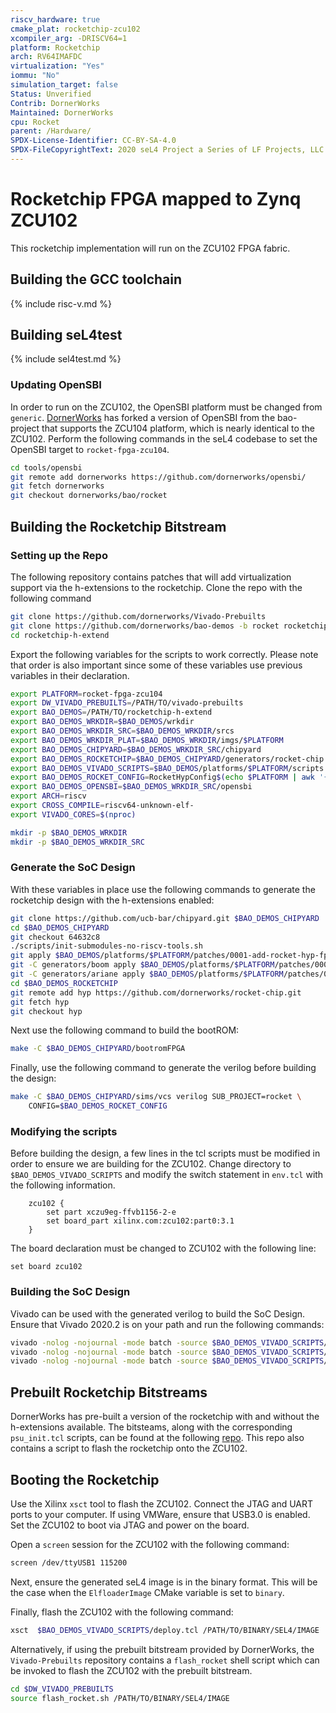```yaml
---
riscv_hardware: true
cmake_plat: rocketchip-zcu102
xcompiler_arg: -DRISCV64=1
platform: Rocketchip
arch: RV64IMAFDC
virtualization: "Yes"
iommu: "No"
simulation_target: false
Status: Unverified
Contrib: DornerWorks
Maintained: DornerWorks
cpu: Rocket
parent: /Hardware/
SPDX-License-Identifier: CC-BY-SA-4.0
SPDX-FileCopyrightText: 2020 seL4 Project a Series of LF Projects, LLC.
---
```

# Rocketchip FPGA mapped to Zynq ZCU102

This rocketchip implementation will run on the ZCU102 FPGA fabric.

## Building the GCC toolchain

{% include risc-v.md %}

## Building seL4test

{% include sel4test.md %}

### Updating OpenSBI

In order to run on the ZCU102, the OpenSBI platform must be changed from `generic`.
[DornerWorks](https://github.com/dornerworks/opensbi/tree/bao/rocket) has forked a version of
OpenSBI from the bao-project that supports the ZCU104 platform, which is nearly identical to the
ZCU102. Perform the following commands in the seL4 codebase to set the OpenSBI target to
`rocket-fpga-zcu104`.

```sh
cd tools/opensbi
git remote add dornerworks https://github.com/dornerworks/opensbi/
git fetch dornerworks
git checkout dornerworks/bao/rocket
```

## Building the Rocketchip Bitstream

### Setting up the Repo

The following repository contains patches that will add virtualization support via the h-extensions
to the rocketchip. Clone the repo with the following command

```sh
git clone https://github.com/dornerworks/Vivado-Prebuilts
git clone https://github.com/dornerworks/bao-demos -b rocket rocketchip-h-extend
cd rocketchip-h-extend
```

Export the following variables for the scripts to work correctly. Please note that order is also
important since some of these variables use previous variables in their declaration.

```sh
export PLATFORM=rocket-fpga-zcu104
export DW_VIVADO_PREBUILTS=/PATH/TO/vivado-prebuilts
export BAO_DEMOS=/PATH/TO/rocketchip-h-extend
export BAO_DEMOS_WRKDIR=$BAO_DEMOS/wrkdir
export BAO_DEMOS_WRKDIR_SRC=$BAO_DEMOS_WRKDIR/srcs
export BAO_DEMOS_WRKDIR_PLAT=$BAO_DEMOS_WRKDIR/imgs/$PLATFORM
export BAO_DEMOS_CHIPYARD=$BAO_DEMOS_WRKDIR_SRC/chipyard
export BAO_DEMOS_ROCKETCHIP=$BAO_DEMOS_CHIPYARD/generators/rocket-chip
export BAO_DEMOS_VIVADO_SCRIPTS=$BAO_DEMOS/platforms/$PLATFORM/scripts
export BAO_DEMOS_ROCKET_CONFIG=RocketHypConfig$(echo $PLATFORM | awk '{split($0,A,"-"); print A[length(A)]}')
export BAO_DEMOS_OPENSBI=$BAO_DEMOS_WRKDIR_SRC/opensbi
export ARCH=riscv
export CROSS_COMPILE=riscv64-unknown-elf-
export VIVADO_CORES=$(nproc)

mkdir -p $BAO_DEMOS_WRKDIR
mkdir -p $BAO_DEMOS_WRKDIR_SRC
```

### Generate the SoC Design

With these variables in place use the following commands to generate the rocketchip design with the
h-extensions enabled:

```sh
git clone https://github.com/ucb-bar/chipyard.git $BAO_DEMOS_CHIPYARD
cd $BAO_DEMOS_CHIPYARD
git checkout 64632c8
./scripts/init-submodules-no-riscv-tools.sh
git apply $BAO_DEMOS/platforms/$PLATFORM/patches/0001-add-rocket-hyp-fpga-support.patch
git -C generators/boom apply $BAO_DEMOS/platforms/$PLATFORM/patches/0001-boom-add-usehyp-option.patch
git -C generators/ariane apply $BAO_DEMOS/platforms/$PLATFORM/patches/0001-ariane-add-usehyp-option.patch
cd $BAO_DEMOS_ROCKETCHIP
git remote add hyp https://github.com/dornerworks/rocket-chip.git
git fetch hyp
git checkout hyp
```

Next use the following command to build the bootROM:

```sh
make -C $BAO_DEMOS_CHIPYARD/bootromFPGA
```

Finally, use the following command to generate the verilog before building the design:

```sh
make -C $BAO_DEMOS_CHIPYARD/sims/vcs verilog SUB_PROJECT=rocket \
    CONFIG=$BAO_DEMOS_ROCKET_CONFIG
```

### Modifying the scripts

Before building the design, a few lines in the tcl scripts must be modified in order to ensure we
are building for the ZCU102. Change directory to `$BAO_DEMOS_VIVADO_SCRIPTS` and modify the switch
statement in `env.tcl` with the following information.

```
    zcu102 {
        set part xczu9eg-ffvb1156-2-e
        set board_part xilinx.com:zcu102:part0:3.1
    }
```

The board declaration must be changed to ZCU102 with the following line:

```
set board zcu102
```

### Building the SoC Design

Vivado can be used with the generated verilog to build the SoC Design. Ensure that Vivado 2020.2 is
on your path and run the following commands:

```sh
vivado -nolog -nojournal -mode batch -source $BAO_DEMOS_VIVADO_SCRIPTS/create_ip.tcl
vivado -nolog -nojournal -mode batch -source $BAO_DEMOS_VIVADO_SCRIPTS/create_design.tcl
vivado -nolog -nojournal -mode batch -source $BAO_DEMOS_VIVADO_SCRIPTS/build.tcl
```

## Prebuilt Rocketchip Bitstreams

DornerWorks has pre-built a version of the rocketchip with and without the h-extensions
available. The bitsteams, along with the corresponding `psu_init.tcl` scripts, can be found at the
following [repo](https://github.com/dornerworks/Vivado-Prebuilts). This repo also contains a script
to flash the rocketchip onto the ZCU102.

## Booting the Rocketchip

Use the Xilinx `xsct` tool to flash the ZCU102. Connect the JTAG and UART ports to your computer. If
using VMWare, ensure that USB3.0 is enabled. Set the ZCU102 to boot via JTAG and power on the board.


Open a `screen` session for the ZCU102 with the following command:

```sh
screen /dev/ttyUSB1 115200
```

Next, ensure the generated seL4 image is in the binary format. This will be the case when the
`ElfloaderImage` CMake variable is set to `binary`.

Finally, flash the ZCU102 with the following command:

```sh
xsct  $BAO_DEMOS_VIVADO_SCRIPTS/deploy.tcl /PATH/TO/BINARY/SEL4/IMAGE
```

Alternatively, if using the prebuilt bitstream provided by DornerWorks, the `Vivado-Prebuilts`
repository contains a `flash_rocket` shell script which can be invoked to flash the ZCU102 with the
prebuilt bitstream.

```sh
cd $DW_VIVADO_PREBUILTS
source flash_rocket.sh /PATH/TO/BINARY/SEL4/IMAGE
```
